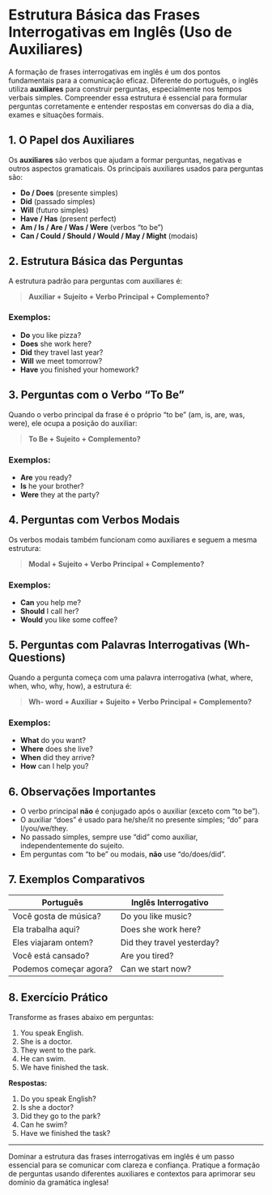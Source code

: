 
# Estrutura Básica das Frases Interrogativas em Inglês (Uso de Auxiliares)

A formação de frases interrogativas em inglês é um dos pontos fundamentais para a comunicação eficaz. Diferente do português, o inglês utiliza **auxiliares** para construir perguntas, especialmente nos tempos verbais simples. Compreender essa estrutura é essencial para formular perguntas corretamente e entender respostas em conversas do dia a dia, exames e situações formais.

## 1. O Papel dos Auxiliares

Os **auxiliares** são verbos que ajudam a formar perguntas, negativas e outros aspectos gramaticais. Os principais auxiliares usados para perguntas são:

- **Do / Does** (presente simples)
- **Did** (passado simples)
- **Will** (futuro simples)
- **Have / Has** (present perfect)
- **Am / Is / Are / Was / Were** (verbos “to be”)
- **Can / Could / Should / Would / May / Might** (modais)

## 2. Estrutura Básica das Perguntas

A estrutura padrão para perguntas com auxiliares é:

> **Auxiliar + Sujeito + Verbo Principal + Complemento?**

### Exemplos:

- **Do** you like pizza?
- **Does** she work here?
- **Did** they travel last year?
- **Will** we meet tomorrow?
- **Have** you finished your homework?

## 3. Perguntas com o Verbo “To Be”

Quando o verbo principal da frase é o próprio “to be” (am, is, are, was, were), ele ocupa a posição do auxiliar:

> **To Be + Sujeito + Complemento?**

### Exemplos:

- **Are** you ready?
- **Is** he your brother?
- **Were** they at the party?

## 4. Perguntas com Verbos Modais

Os verbos modais também funcionam como auxiliares e seguem a mesma estrutura:

> **Modal + Sujeito + Verbo Principal + Complemento?**

### Exemplos:

- **Can** you help me?
- **Should** I call her?
- **Would** you like some coffee?

## 5. Perguntas com Palavras Interrogativas (Wh- Questions)

Quando a pergunta começa com uma palavra interrogativa (what, where, when, who, why, how), a estrutura é:

> **Wh- word + Auxiliar + Sujeito + Verbo Principal + Complemento?**

### Exemplos:

- **What** do you want?
- **Where** does she live?
- **When** did they arrive?
- **How** can I help you?

## 6. Observações Importantes

- O verbo principal **não** é conjugado após o auxiliar (exceto com “to be”).
- O auxiliar “does” é usado para he/she/it no presente simples; “do” para I/you/we/they.
- No passado simples, sempre use “did” como auxiliar, independentemente do sujeito.
- Em perguntas com “to be” ou modais, **não** use “do/does/did”.

## 7. Exemplos Comparativos

| Português                | Inglês Interrogativo         |
|--------------------------|-----------------------------|
| Você gosta de música?    | Do you like music?          |
| Ela trabalha aqui?       | Does she work here?         |
| Eles viajaram ontem?     | Did they travel yesterday?  |
| Você está cansado?       | Are you tired?              |
| Podemos começar agora?   | Can we start now?           |

## 8. Exercício Prático

Transforme as frases abaixo em perguntas:

1. You speak English.  
2. She is a doctor.  
3. They went to the park.  
4. He can swim.  
5. We have finished the task.

**Respostas:**

1. Do you speak English?
2. Is she a doctor?
3. Did they go to the park?
4. Can he swim?
5. Have we finished the task?

---

Dominar a estrutura das frases interrogativas em inglês é um passo essencial para se comunicar com clareza e confiança. Pratique a formação de perguntas usando diferentes auxiliares e contextos para aprimorar seu domínio da gramática inglesa!
```
